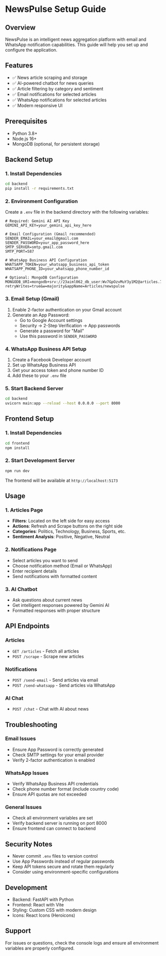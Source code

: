 # NewsPulse Setup Guide

## Overview
NewsPulse is an intelligent news aggregation platform with email and WhatsApp notification capabilities. This guide will help you set up and configure the application.

## Features
- ✅ News article scraping and storage
- ✅ AI-powered chatbot for news queries
- ✅ Article filtering by category and sentiment
- ✅ Email notifications for selected articles
- ✅ WhatsApp notifications for selected articles
- ✅ Modern responsive UI

## Prerequisites
- Python 3.8+
- Node.js 16+
- MongoDB (optional, for persistent storage)

## Backend Setup

### 1. Install Dependencies
```bash
cd backend
pip install -r requirements.txt
```

### 2. Environment Configuration
Create a `.env` file in the backend directory with the following variables:

```env
# Required: Gemini AI API Key
GEMINI_API_KEY=your_gemini_api_key_here

# Email Configuration (Gmail recommended)
SENDER_EMAIL=your_email@gmail.com
SENDER_PASSWORD=your_app_password_here
SMTP_SERVER=smtp.gmail.com
SMTP_PORT=587

# WhatsApp Business API Configuration
WHATSAPP_TOKEN=your_whatsapp_business_api_token
WHATSAPP_PHONE_ID=your_whatsapp_phone_number_id

# Optional: MongoDB Configuration
MONGODB_URI=mongodb+srv://23aiml062_db_user:Wv7GpOzvMuY3y1M2@articles.7hfshvh.mongodb.net/ArticlesDB?retryWrites=true&w=majority&appName=Articles/newspulse
```

### 3. Email Setup (Gmail)
1. Enable 2-factor authentication on your Gmail account
2. Generate an App Password:
   - Go to Google Account settings
   - Security → 2-Step Verification → App passwords
   - Generate a password for "Mail"
   - Use this password in `SENDER_PASSWORD`

### 4. WhatsApp Business API Setup
1. Create a Facebook Developer account
2. Set up WhatsApp Business API
3. Get your access token and phone number ID
4. Add these to your `.env` file

### 5. Start Backend Server
```bash
cd backend
uvicorn main:app --reload --host 0.0.0.0 --port 8000
```

## Frontend Setup

### 1. Install Dependencies
```bash
cd frontend
npm install
```

### 2. Start Development Server
```bash
npm run dev
```

The frontend will be available at `http://localhost:5173`

## Usage

### 1. Articles Page
- **Filters**: Located on the left side for easy access
- **Actions**: Refresh and Scrape buttons on the right side
- **Categories**: Politics, Technology, Business, Sports, etc.
- **Sentiment Analysis**: Positive, Negative, Neutral

### 2. Notifications Page
- Select articles you want to send
- Choose notification method (Email or WhatsApp)
- Enter recipient details
- Send notifications with formatted content

### 3. AI Chatbot
- Ask questions about current news
- Get intelligent responses powered by Gemini AI
- Formatted responses with proper structure

## API Endpoints

### Articles
- `GET /articles` - Fetch all articles
- `POST /scrape` - Scrape new articles

### Notifications
- `POST /send-email` - Send articles via email
- `POST /send-whatsapp` - Send articles via WhatsApp

### AI Chat
- `POST /chat` - Chat with AI about news

## Troubleshooting

### Email Issues
- Ensure App Password is correctly generated
- Check SMTP settings for your email provider
- Verify 2-factor authentication is enabled

### WhatsApp Issues
- Verify WhatsApp Business API credentials
- Check phone number format (include country code)
- Ensure API quotas are not exceeded

### General Issues
- Check all environment variables are set
- Verify backend server is running on port 8000
- Ensure frontend can connect to backend

## Security Notes
- Never commit `.env` files to version control
- Use App Passwords instead of regular passwords
- Keep API tokens secure and rotate them regularly
- Consider using environment-specific configurations

## Development
- Backend: FastAPI with Python
- Frontend: React with Vite
- Styling: Custom CSS with modern design
- Icons: React Icons (Heroicons)

## Support
For issues or questions, check the console logs and ensure all environment variables are properly configured.
